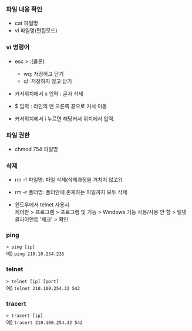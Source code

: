 
### 파일 내용 확인  
 - cat 파일명  
 - vi 파일명(편집모드)  
 
### vi 명령어  

 - esc > :(콜론)
   - wq: 저장하고 닫기  
   - q!: 저장하지 않고 닫기  

 - 커서위치에서 x 입력 : 글자 삭제  
 - $ 입력 : 라인의 맨 오른쪽 끝으로 커서 이동  
 - 커서위치에서 i 누르면 해당커서 위치에서 입력.
 
### 파일 권한
 - chmod 754 파일명  


### 삭제
 - rm -f 파일명: 파일 삭제(삭제과정을 거치지 않고?)  
 - rm -r 폴더명: 폴더안에 존재하는 파일까지 모두 삭제  
 
- 윈도우에서 telnet 사용시  
제어판 > 프로그램 > 프로그램 및 기능 > Windows 기능 사용/사용 안 함 > 텔넷 클라이언트 '체크' > 확인  

 
### ping
`> ping [ip]`  
예) `ping 210.10.254.235`  

### telnet
`> telnet [ip] [port]`  
예) `telnet 210.100.254.32 542`  

### tracert
`> tracert [ip]`  
예) `tracert 210.100.254.32 542`  
